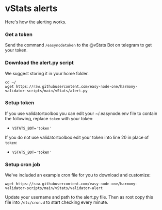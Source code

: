 # vStats alerts
Here's how the alerting works.

### Get a token
Send the command `/easynodetoken` to the @vStats Bot on telegram to get your token.

### Download the alert.py script
We suggest storing it in your home folder.

```
cd ~/
wget https://raw.githubusercontent.com/easy-node-one/harmony-validator-scripts/main/vStats/alert.py
```

### Setup token
If you use validatortoolbox you can edit your ~/.easynode.env file to contain the following, replace `token` with your token:
- `VSTATS_BOT='token'`

If you do not use validatortoolbox edit your token into line 20 in place of `token`:
- `VSTATS_BOT='token'`

### Setup cron job
We've included an example cron file for you to download and customize:

```
wget https://raw.githubusercontent.com/easy-node-one/harmony-validator-scripts/main/vStats/validator-alert
```

Update your username and path to the alert.py file. Then as root copy this file into `/etc/cron.d` to start checking every minute.